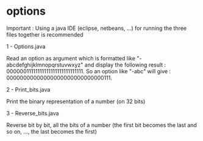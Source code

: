 # options

Important : Using a java IDE (eclipse, netbeans, ...) for running the three files together is recommended

1 - Options.java

Read an option as argument which is formatted like "-abcdefghijklmnopqrstuvwxyz" and display the following result :
00000011111111111111111111111111. So an option like "-abc" will give : 00000000000000000000000000000111.

2 - Print_bits.java

Print the binary representation of a number (on 32 bits)

3 - Reverse_bits.java

Reverse bit by bit, all the bits of a number (the first bit becomes the last and so on, ...,  the last becomes the first) 
